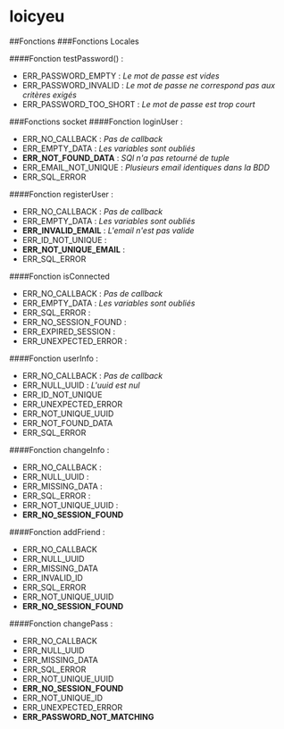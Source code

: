 # loicyeu

##Fonctions
###Fonctions Locales

####Fonction testPassword() :
- ERR_PASSWORD_EMPTY : *Le mot de passe est vides*
- ERR_PASSWORD_INVALID : *Le mot de passe ne correspond pas aux critères exigés*
- ERR_PASSWORD_TOO_SHORT : *Le mot de passe est trop court*

###Fonctions socket
####Fonction loginUser :
- ERR_NO_CALLBACK : *Pas de callback*
- ERR_EMPTY_DATA : *Les variables sont oubliés*
- **ERR_NOT_FOUND_DATA** : *SQl n'a pas retourné de tuple*
- ERR_EMAIL_NOT_UNIQUE : *Plusieurs email identiques dans la BDD*
- ERR_SQL_ERROR

####Fonction registerUser :
- ERR_NO_CALLBACK : *Pas de callback*
- ERR_EMPTY_DATA : *Les variables sont oubliés*
- **ERR_INVALID_EMAIL** : *L'email n'est pas valide*
- ERR_ID_NOT_UNIQUE : 
- **ERR_NOT_UNIQUE_EMAIL** : 
- ERR_SQL_ERROR

####Fonction isConnected
- ERR_NO_CALLBACK : *Pas de callback*
- ERR_EMPTY_DATA : *Les variables sont oubliés*
- ERR_SQL_ERROR : 
- ERR_NO_SESSION_FOUND : 
- ERR_EXPIRED_SESSION : 
- ERR_UNEXPECTED_ERROR : 

####Fonction userInfo :
- ERR_NO_CALLBACK : *Pas de callback*
- ERR_NULL_UUID : *L'uuid est nul*
- ERR_ID_NOT_UNIQUE
- ERR_UNEXPECTED_ERROR
- ERR_NOT_UNIQUE_UUID
- ERR_NOT_FOUND_DATA
- ERR_SQL_ERROR

####Fonction changeInfo :
- ERR_NO_CALLBACK : 
- ERR_NULL_UUID : 
- ERR_MISSING_DATA : 
- ERR_SQL_ERROR : 
- ERR_NOT_UNIQUE_UUID : 
- **ERR_NO_SESSION_FOUND**


####Fonction addFriend :
- ERR_NO_CALLBACK
- ERR_NULL_UUID
- ERR_MISSING_DATA
- ERR_INVALID_ID
- ERR_SQL_ERROR
- ERR_NOT_UNIQUE_UUID
- **ERR_NO_SESSION_FOUND**

####Fonction changePass :
- ERR_NO_CALLBACK
- ERR_NULL_UUID
- ERR_MISSING_DATA
- ERR_SQL_ERROR
- ERR_NOT_UNIQUE_UUID
- **ERR_NO_SESSION_FOUND**
- ERR_NOT_UNIQUE_ID
- ERR_UNEXPECTED_ERROR
- **ERR_PASSWORD_NOT_MATCHING**